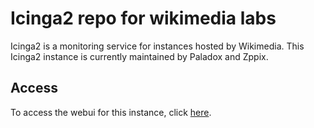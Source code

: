 # Icinga2 repo for wikimedia labs
Icinga2 is a monitoring service for instances hosted by Wikimedia. This Icinga2 instance is currently maintained by Paladox and Zppix.
## Access
To access the webui for this instance, click [here](https://gerrit-icinga.wmflabs.org).

